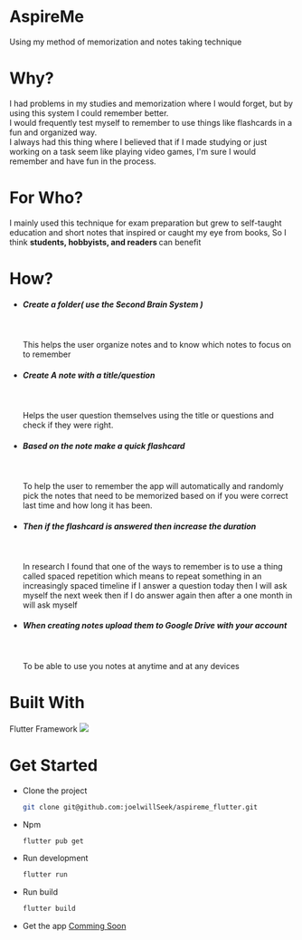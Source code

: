 <h1>AspireMe</h1>
<p> Using my method of memorization and notes taking technique </p>

<h1>Why?</h1>
<p> I had problems in my studies and memorization where I would forget, but by using this system I could remember better. <br>
I would frequently test myself to remember to use things like flashcards in a fun and organized way. <br>
I always had this thing where I believed that if I made studying or just working on a task seem like playing video games, I'm sure I would remember and have fun in the process.
</p>

<h1>For Who?</h1>
<p> I mainly used this technique for exam preparation but grew to self-taught education and short notes that inspired or caught my eye from books, So I think <strong> students, hobbyists, and readers </strong> can benefit </p>

<h1> How? </h1>
<ul>
  <li> 
    <h5>Create a folder( use the Second Brain System ) </h5> 
    <br> 
    <p>This helps the user organize notes and to know which notes to focus on to remember </p> 
  </li>
  <li> 
    <h5>Create A note with a title/question</h5> 
    <br>
    <p>Helps the user question themselves using the title or questions and check if they were right.</p>
  </li>
  <li>
    <h5>Based on the note make a quick flashcard</h5> 
    <br>
    <p> To help the user to remember the app will automatically and randomly pick the notes that need to be memorized based on if you were correct last time and how long it has been.</p> 
  </li>
  <li> <h5>  Then if the flashcard is answered then increase the duration </h5><br>
  <p> In research I found that one of the ways to remember is to use a thing called spaced repetition which means to repeat something in an increasingly spaced timeline if I answer a question today then I will ask myself the next week then if I do answer again then after a one month in will ask myself</p>
  </li>
  <li><h5>When creating notes upload them to Google Drive with your account</h5><br>
  <p>To be able to use you notes at anytime and at any devices</p>
  </li>
</ul>
<h1>Built With</h1>
<p>Flutter Framework <img src="https://img.icons8.com/color/48/flutter.png"/></p>
<h1>Get Started</h1>
<ul>
  <li>Clone the project</li>
    
  ```sh
  git clone git@github.com:joelwillSeek/aspireme_flutter.git
  ```  

  <li>Npm</li>
    
  ```sh
  flutter pub get
  ```

  <li>Run development</li>

   ```bash
  flutter run
```
<li>Run build</li>

  ```sh
  flutter build
  ```

<li>Get the app <a href="#">Comming Soon</a></li>
</ul>
